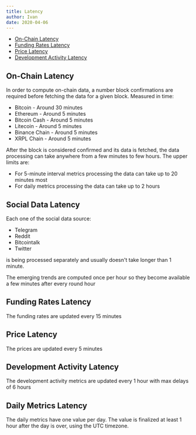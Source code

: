 ```yaml
---
title: Latency
author: Ivan
date: 2020-04-06
---
```


- [On-Chain Latency](#on-chain-latency)
- [Funding Rates Latency](#funding-rates-latency)
- [Price Latency](#price-latency)
- [Development Activity Latency](#development-activity-latency)

## On-Chain Latency

In order to compute on-chain data, a number block confirmations are required
before fetching the data for a given block. Measured in time:

- Bitcoin - Around 30 minutes
- Ethereum - Around 5 minutes
- Bitcoin Cash - Around 5 minutes
- Litecoin - Around 5 minutes
- Binance Chain - Around 5 minutes
- XRPL Chain - Around 5 minutes

After the block is considered confirmed and its data is fetched, the data
processing can take anywhere from a few minutes to few hours. The upper limits
are:

- For 5-minute interval metrics processing the data can take up to 20 minutes
  most
- For daily metrics processing the data can take up to 2 hours

## Social Data Latency

Each one of the social data source:

- Telegram
- Reddit
- Bitcointalk
- Twitter

is being processed separately and usually doesn't take longer than 1 minute.

The emerging trends are computed once per hour so they become available a few
minutes after every round hour

## Funding Rates Latency

The funding rates are updated every 15 minutes

## Price Latency

The prices are updated every 5 minutes

## Development Activity Latency

The development activity metrics are updated every 1 hour with max delays of 6
hours

## Daily Metrics Latency

The daily metrics have one value per day. The value is finalized at least 1 hour
after the day is over, using the UTC timezone.
